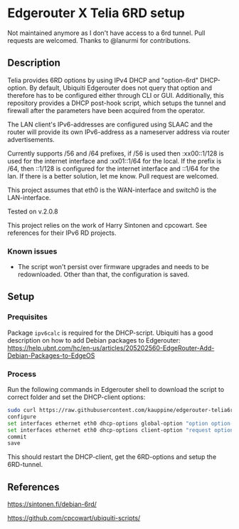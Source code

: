 # Edgerouter X Telia 6RD setup

Not maintained anymore as I don't have access to a 6rd tunnel.
Pull requests are welcomed.
Thanks to @lanurmi for contributions.

## Description

Telia provides 6RD options by using IPv4 DHCP and "option-6rd" DHCP-option. By default, Ubiquiti Edgerouter does not query that option and therefore has to be configured either through CLI or GUI.
Additionally, this repository provides a DHCP post-hook script, which setups the tunnel and firewall after the parameters have been acquired from the operator.

The LAN client's IPv6-addresses are configured using SLAAC and the router will provide its own IPv6-address as a nameserver address via router advertisements.

Currently supports /56 and /64 prefixes, if /56 is used then :xx00::1/128 is used for the internet interface and :xx01::1/64 for the local. If the prefix is /64, then ::1/128 is configured for the internet interface and ::1/64 for the lan.
If there is a better solution, let me know. Pull request are welcomed.

This project assumes that eth0 is the WAN-interface and switch0 is the LAN-interface.

Tested on v.2.0.8

This project relies on the work of Harry Sintonen and cpcowart. See references for their IPv6 RD projects.

### Known issues

* The script won't persist over firmware upgrades and needs to be redownloaded. Other than that, the configuration is saved.

## Setup

### Prequisites

Package ```ipv6calc``` is required for the DHCP-script.
Ubiquiti has a good description on how to add Debian packages to Edgerouter:
<https://help.ubnt.com/hc/en-us/articles/205202560-EdgeRouter-Add-Debian-Packages-to-EdgeOS>

### Process

Run the following commands in Edgerouter shell to download the script to correct folder and set the DHCP-client options:

```bash
sudo curl https://raw.githubusercontent.com/kauppine/edgerouter-telia6rd/master/option-6rd.sh -o /etc/dhcp3/dhclient-exit-hooks.d/option-6rd
configure
set interfaces ethernet eth0 dhcp-options global-option "option option-6rd code 212 = { integer 8, integer 8, integer 16, integer 16, integer 16, integer 16, integer 16, integer 16, integer 16, integer 16, array of ip-address };"
set interfaces ethernet eth0 dhcp-options client-option "request option-6rd;"
commit
save
```

This should restart the DHCP-client, get the 6RD-options and setup the 6RD-tunnel.

## References

<https://sintonen.fi/debian-6rd/>

<https://github.com/cpcowart/ubiquiti-scripts/>
